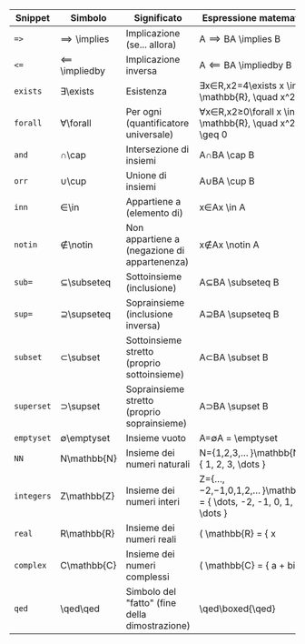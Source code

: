 | **Snippet** | **Simbolo**   | **Significato**                                | **Espressione matematica**                                           |
| ----------- | ------------- | ---------------------------------------------- | -------------------------------------------------------------------- |
| `=>`        | ⟹  \implies   | Implicazione (se... allora)                    | A  ⟹  BA \implies B                                                  |
| `<=`        | ⟸  \impliedby | Implicazione inversa                           | A  ⟸  BA \impliedby B                                                |
| `exists`    | ∃\exists      | Esistenza                                      | ∃x∈R,x2=4\exists x \in \mathbb{R}, \quad x^2 = 4                     |
| `forall`    | ∀\forall      | Per ogni (quantificatore universale)           | ∀x∈R,x2≥0\forall x \in \mathbb{R}, \quad x^2 \geq 0                  |
| `and`       | ∩\cap         | Intersezione di insiemi                        | A∩BA \cap B                                                          |
| `orr`       | ∪\cup         | Unione di insiemi                              | A∪BA \cup B                                                          |
| `inn`       | ∈\in          | Appartiene a (elemento di)                     | x∈Ax \in A                                                           |
| `notin`     | ∉\notin       | Non appartiene a (negazione di appartenenza)   | x∉Ax \notin A                                                        |
| `sub=`      | ⊆\subseteq    | Sottoinsieme (inclusione)                      | A⊆BA \subseteq B                                                     |
| `sup=`      | ⊇\supseteq    | Soprainsieme (inclusione inversa)              | A⊇BA \supseteq B                                                     |
| `subset`    | ⊂\subset      | Sottoinsieme stretto (proprio sottoinsieme)    | A⊂BA \subset B                                                       |
| `superset`  | ⊃\supset      | Soprainsieme stretto (proprio soprainsieme)    | A⊃BA \supset B                                                       |
| `emptyset`  | ∅\emptyset    | Insieme vuoto                                  | A=∅A = \emptyset                                                     |
| `NN`        | N\mathbb{N}   | Insieme dei numeri naturali                    | N={1,2,3,… }\mathbb{N} = \{ 1, 2, 3, \dots \}                        |
| `integers`  | Z\mathbb{Z}   | Insieme dei numeri interi                      | Z={…,−2,−1,0,1,2,… }\mathbb{Z} = \{ \dots, -2, -1, 0, 1, 2, \dots \} |
| `real`      | R\mathbb{R}   | Insieme dei numeri reali                       | ( \mathbb{R} = { x                                                   |
| `complex`   | C\mathbb{C}   | Insieme dei numeri complessi                   | ( \mathbb{C} = { a + bi                                              |
| `qed`       | \qed\qed      | Simbolo del "fatto" (fine della dimostrazione) | \qed\boxed{\qed}                                                     |